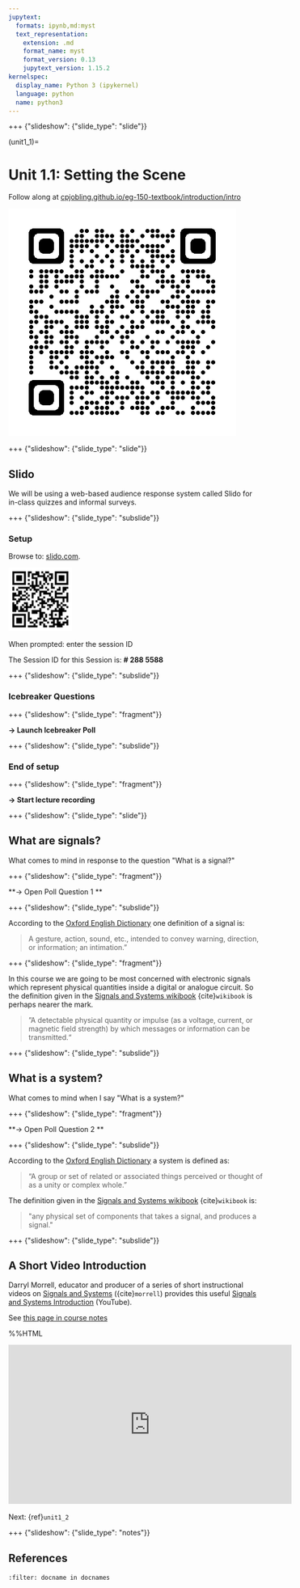 ```yaml
---
jupytext:
  formats: ipynb,md:myst
  text_representation:
    extension: .md
    format_name: myst
    format_version: 0.13
    jupytext_version: 1.15.2
kernelspec:
  display_name: Python 3 (ipykernel)
  language: python
  name: python3
---
```


+++ {"slideshow": {"slide_type": "slide"}}

(unit1_1)=
# Unit 1.1: Setting the Scene


Follow along at [cpjobling.github.io/eg-150-textbook/introduction/intro](https://cpjobling.github.io/eg-150-textbook/introduction/intro)

![QR Code](pictures/qrcode_unit1.1.png)

+++ {"slideshow": {"slide_type": "slide"}}

## Slido

We will be using a web-based audience response system called Slido for in-class quizzes and informal surveys.

+++ {"slideshow": {"slide_type": "subslide"}}

### Setup

Browse to: [slido.com](https://www.slido.com).


<img alt="QR Code for Pingo" src="pictures/qr-code-slido.svg" width="25%" alt="QR Code for Slido session # 2885588" />

When prompted: enter the session ID

The Session ID for this Session is: **# 288 5588**

+++ {"slideshow": {"slide_type": "subslide"}}

### Icebreaker Questions

+++ {"slideshow": {"slide_type": "fragment"}}

**-> Launch Icebreaker Poll**

+++ {"slideshow": {"slide_type": "subslide"}}

### End of setup

+++ {"slideshow": {"slide_type": "fragment"}}

**-> Start lecture recording**

+++ {"slideshow": {"slide_type": "slide"}}

## What are signals?

What comes to mind in response to the question "What is a signal?"

+++ {"slideshow": {"slide_type": "fragment"}}

**-> Open Poll Question 1 **

+++ {"slideshow": {"slide_type": "subslide"}}

According to the [Oxford English Dictionary](https://www.oed.com/viewdictionaryentry/Entry/179518) one definition of a signal is:

> A gesture, action, sound, etc., intended to convey warning, direction, or information; an intimation.”

+++ {"slideshow": {"slide_type": "fragment"}}

In this course we are going to be most concerned with electronic signals which represent physical quantities inside a digital or analogue circuit. So the definition given in the [Signals and Systems wikibook](http://en.wikibooks.org/wiki/Signals_and_Systems/Definition_of_Signals_and_Systems) {cite}`wikibook` is perhaps nearer the mark.

> ”A detectable physical quantity or impulse (as a voltage, current, or magnetic field strength) by which messages or information can be transmitted.“

+++ {"slideshow": {"slide_type": "subslide"}}

## What is a system?

What comes to mind when I say "What is a system?"

+++ {"slideshow": {"slide_type": "fragment"}}

**-> Open Poll Question 2 **

+++ {"slideshow": {"slide_type": "subslide"}}

According to the [Oxford English Dictionary](https://www.oed.com/view/Entry/196665) a system is defined as:

> “A group or set of related or associated things perceived or thought of as a unity or complex whole.”

The definition given in the [Signals and Systems wikibook](http://en.wikibooks.org/wiki/Signals_and_Systems/Definition_of_Signals_and_Systems) {cite}`wikibook` is:

> "any physical set of components that takes a signal, and produces a signal."

+++ {"slideshow": {"slide_type": "subslide"}}

## A Short Video Introduction

Darryl Morrell, educator and producer of a series of short instructional videos on [Signals and Systems](https://sites.google.com/a/asu.edu/signals-and-systems/) ({cite}`morrell`) provides this useful [Signals and Systems Introduction](https://youtu.be/YBMGMF-DAVU) (YouTube).

See [this page in course notes](https://cpjobling.github.io/eg-150-textbook/introduction/intro.html#a-short-video-introduction)

%%HTML
<iframe width="560" height="315" src="https://www.youtube.com/embed/YBMGMF-DAVU" title="YouTube video player" frameborder="0" allow="accelerometer; autoplay; clipboard-write; encrypted-media; gyroscope; picture-in-picture; web-share" allowfullscreen></iframe>


Next: {ref}`unit1_2`

+++ {"slideshow": {"slide_type": "notes"}}

## References

```{bibliography}
:filter: docname in docnames
```
